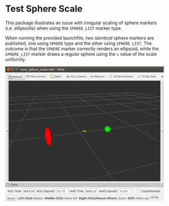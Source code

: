 # Test Sphere Scale

This package illustrates an issue with irregular scaling of sphere markers (i.e. ellipsoids) when using the `SPHERE_LIST` marker type.

When running the provided launchfile, two _identical_ sphere markers are published, one using `SPHERE` type and the other using `SPHERE_LIST`.
The outcome is that the `SPHERE` marker correctly renders an ellipsoid, while the `SPHERE_LIST` marker draws a regular sphere using the `x` value of the scale uniformly.

![Incorrect sphere scaling](test_sphere_scale.bmp)
